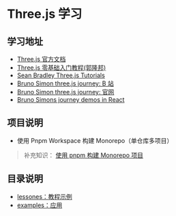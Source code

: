 # Three.js 学习

## 学习地址

- [Three.js 官方文档](https://threejs.org/docs/index.html#manual/zh/introduction/Creating-a-scene)
- [Three.js 零基础入门教程(郭隆邦)](http://www.yanhuangxueyuan.com/Three.js/)
- [Sean Bradley Three.js Tutorials](https://sbcode.net/threejs/)
- [Bruno Simon three.js journey: B 站](https://www.bilibili.com/video/BV1wY4y1h765)
- [Bruno Simon three.js journey: 官网](https://threejs-journey.com)
- [Bruno Simons journey demos in React](https://github.com/pmndrs/threejs-journey)

## 项目说明

- 使用 Pnpm Workspace 构建 Monorepo（单仓库多项目）

> 补充知识：
> [使用 pnpm 构建 Monorepo 项目](https://zhuanlan.zhihu.com/p/373935751)

## 目录说明

- [lessones：教程示例](./lessones/README.md)
- [examples：应用](./examples/README.md)
